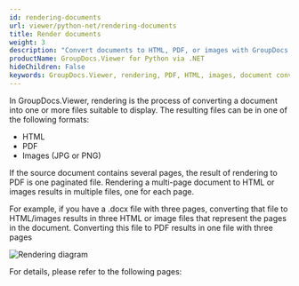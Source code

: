 ```yaml
---
id: rendering-documents
url: viewer/python-net/rendering-documents
title: Render documents
weight: 3
description: "Convert documents to HTML, PDF, or images with GroupDocs.Viewer for Python."
productName: GroupDocs.Viewer for Python via .NET
hideChildren: False
keywords: GroupDocs.Viewer, rendering, PDF, HTML, images, document conversion, GroupDocs Viewer
---
```

In GroupDocs.Viewer, rendering is the process of converting a document into one or more files suitable to display. The resulting files can be in one of the following formats:

* HTML
* PDF
* Images (JPG or PNG)

If the source document contains several pages, the result of rendering to PDF is one paginated file.
Rendering a multi-page document to HTML or images results in multiple files, one for each page.

For example, if you have a .docx file with three pages, converting that file to HTML/images results in three HTML or image files that represent the pages in the document. Converting this file to PDF results in one file with three pages

![Rendering diagram](/viewer/python-net/images/getting-started/features-overview/rendering.png)

For details, please refer to the following pages: